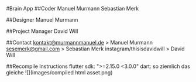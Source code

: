 #Brain App
##Coder
    Manuel Murmann
    Sebastian Merk

##Designer
    Manuel Murmann

##Project Manager
    David Will

##Contact 
    kontakt@murmannmanuel.de > Manuel Murmann
    sesemerk@gmail.com > Sebastian Merk
    instagram/thisisdavidwill > David Will

##Recompile Instructions
    flutter sdk: ">=2.15.0 <3.0.0"
    dart: so ziemlich das gleiche
![](images/compiled html asset.png)
